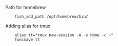 Path for homebrew
```{fish}
    fish_add_path /opt/homebrew/bin/
```

Adding alias for tmux

```{fish}
    alias tt="tmux new-session -A -s Home -c ~"
    funcsave tt
```



